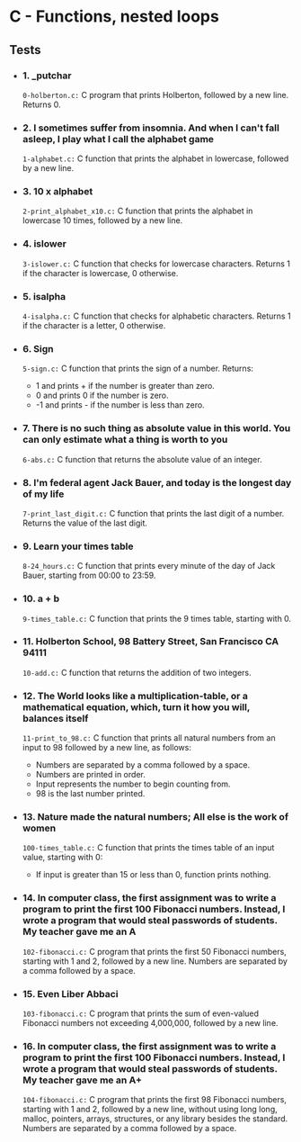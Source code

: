  <h1>C - Functions, nested loops</h1>
    <h2>Tests</h2>
    <ul>
        <li>
            <h3>1. _putchar</h3>
            <p><code>0-holberton.c:</code> C program that prints Holberton, followed by a new line. Returns 0.</p>
        </li>
        <li>
            <h3>2. I sometimes suffer from insomnia. And when I can't fall asleep, I play what I call the alphabet game</h3>
            <p><code>1-alphabet.c:</code> C function that prints the alphabet in lowercase, followed by a new line.</p>
        </li>
        <li>
            <h3>3. 10 x alphabet</h3>
            <p><code>2-print_alphabet_x10.c:</code> C function that prints the alphabet in lowercase 10 times, followed by a new line.</p>
        </li>
        <li>
            <h3>4. islower</h3>
            <p><code>3-islower.c:</code> C function that checks for lowercase characters. Returns 1 if the character is lowercase, 0 otherwise.</p>
        </li>
        <li>
            <h3>5. isalpha</h3>
            <p><code>4-isalpha.c:</code> C function that checks for alphabetic characters. Returns 1 if the character is a letter, 0 otherwise.</p>
        </li>
        <li>
            <h3>6. Sign</h3>
            <p><code>5-sign.c:</code> C function that prints the sign of a number. Returns:
                <ul>
                    <li>1 and prints + if the number is greater than zero.</li>
                    <li>0 and prints 0 if the number is zero.</li>
                    <li>-1 and prints - if the number is less than zero.</li>
                </ul>
            </p>
        </li>
        <li>
            <h3>7. There is no such thing as absolute value in this world. You can only estimate what a thing is worth to you</h3>
            <p><code>6-abs.c:</code> C function that returns the absolute value of an integer.</p>
        </li>
        <li>
            <h3>8. I'm federal agent Jack Bauer, and today is the longest day of my life</h3>
            <p><code>7-print_last_digit.c:</code> C function that prints the last digit of a number. Returns the value of the last digit.</p>
        </li>
        <li>
            <h3>9. Learn your times table</h3>
            <p><code>8-24_hours.c:</code> C function that prints every minute of the day of Jack Bauer, starting from 00:00 to 23:59.</p>
        </li>
        <li>
            <h3>10. a + b</h3>
            <p><code>9-times_table.c:</code> C function that prints the 9 times table, starting with 0.</p>
        </li>
        <li>
            <h3>11. Holberton School, 98 Battery Street, San Francisco CA 94111</h3>
            <p><code>10-add.c:</code> C function that returns the addition of two integers.</p>
        </li>
        <li>
            <h3>12. The World looks like a multiplication-table, or a mathematical equation, which, turn it how you will, balances itself</h3>
            <p><code>11-print_to_98.c:</code> C function that prints all natural numbers from an input to 98 followed by a new line, as follows:
                <ul>
                    <li>Numbers are separated by a comma followed by a space.</li>
                    <li>Numbers are printed in order.</li>
                    <li>Input represents the number to begin counting from.</li>
                    <li>98 is the last number printed.</li>
                </ul>
            </p>
        </li>
        <li>
            <h3>13. Nature made the natural numbers; All else is the work of women</h3>
            <p><code>100-times_table.c:</code> C function that prints the times table of an input value, starting with 0:
                <ul>
                    <li>If input is greater than 15 or less than 0, function prints nothing.</li>
                </ul>
            </p>
        </li>
        <li>
            <h3>14. In computer class, the first assignment was to write a program to print the first 100 Fibonacci numbers. Instead, I wrote a program that would steal passwords of students. My teacher gave me an A</h3>
            <p><code>102-fibonacci.c:</code> C program that prints the first 50 Fibonacci numbers, starting with 1 and 2, followed by a new line. Numbers are separated by a comma followed by a space.</p>
        </li>
        <li>
            <h3>15. Even Liber Abbaci</h3>
            <p><code>103-fibonacci.c:</code> C program that prints the sum of even-valued Fibonacci numbers not exceeding 4,000,000, followed by a new line.</p>
        </li>
        <li>
            <h3>16. In computer class, the first assignment was to write a program to print the first 100 Fibonacci numbers. Instead, I wrote a program that would steal passwords of students. My teacher gave me an A+</h3>
            <p><code>104-fibonacci.c:</code> C program that prints the first 98 Fibonacci numbers, starting with 1 and 2, followed by a new line, without using long long, malloc, pointers, arrays, structures, or any library besides the standard. Numbers are separated by a comma followed by a space.</p>
        </li>
    </ul>
